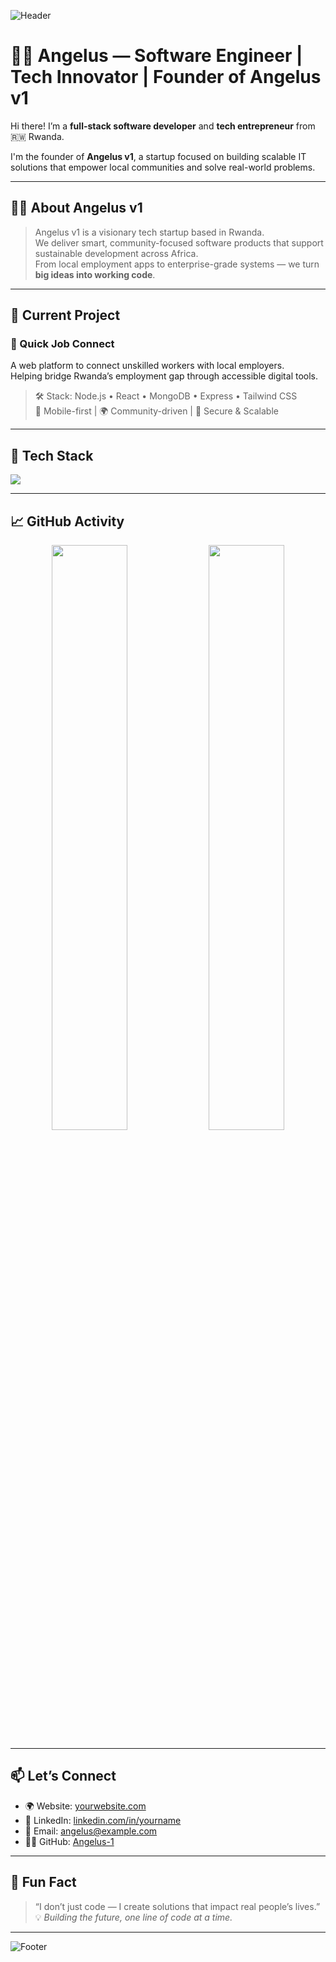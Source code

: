 <!-- Angelus-1/README.md -->

![Header](https://capsule-render.vercel.app/api?type=waving&color=gradient&height=200&section=header&text=Welcome%20to%20Angelus%20👋&fontSize=40&fontAlign=center)

# 👨‍💻 Angelus — Software Engineer | Tech Innovator | Founder of Angelus v1

Hi there! I’m a **full-stack software developer** and **tech entrepreneur** from 🇷🇼 Rwanda.

I'm the founder of **Angelus v1**, a startup focused on building scalable IT solutions that empower local communities and solve real-world problems.

---

## 🧑‍💼 About Angelus v1

> Angelus v1 is a visionary tech startup based in Rwanda.  
> We deliver smart, community-focused software products that support sustainable development across Africa.  
> From local employment apps to enterprise-grade systems — we turn **big ideas into working code**.
---

## 🚀 Current Project

### 🔗 Quick Job Connect
A web platform to connect unskilled workers with local employers.  
Helping bridge Rwanda’s employment gap through accessible digital tools.

> 🛠️ Stack: Node.js • React • MongoDB • Express • Tailwind CSS  
> 📱 Mobile-first | 🌍 Community-driven | 🔐 Secure & Scalable

---

## 🧰 Tech Stack

<p align="left">
  <img src="https://skillicons.dev/icons?i=html,css,js,ts,react,nodejs,express,flutter,dart,php,python,kotlin,java,go,swift,c,bash,mongodb,mysql,git,github,figma" />
</p>

---

## 📈 GitHub Activity

<p align="center">
  <img src="https://github-readme-stats.vercel.app/api?username=Angelus-1&show_icons=true&theme=radical" width="49%" />
  <img src="https://github-readme-stats.vercel.app/api/top-langs/?username=Angelus-1&layout=compact&theme=radical" width="49%" />
</p>

---

## 📫 Let’s Connect

- 🌍 Website: [yourwebsite.com](https://yourwebsite.com)
- 💼 LinkedIn: [linkedin.com/in/yourname](https://linkedin.com/in/yourname)
- 📧 Email: angelus@example.com
- 🧑‍💻 GitHub: [Angelus-1](https://github.com/Angelus-1)

---

## 💬 Fun Fact

> “I don’t just code — I create solutions that impact real people’s lives.”  
> 💡 *Building the future, one line of code at a time.*

---

![Footer](https://capsule-render.vercel.app/api?type=waving&color=gradient&height=120&section=footer)
